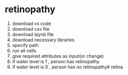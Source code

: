 # retinopathy

1. download vs code
2. download csv file
3. download ipynb file
4. download necessary libraries
5. specify path
6. run all cells
7. give required attributes as input(or change)
8. if water level is 1 , person has retinopathy
9. if water level is 0 , person has no retinopathy# retina
